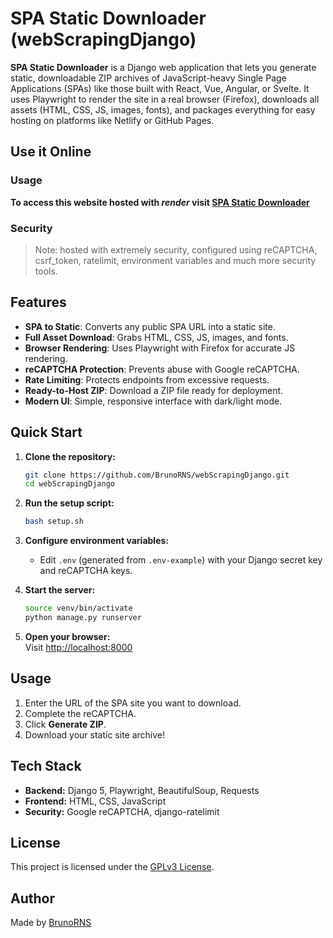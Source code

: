 # SPA Static Downloader (webScrapingDjango)

**SPA Static Downloader** is a Django web application that lets you generate static, downloadable ZIP archives of JavaScript-heavy Single Page Applications (SPAs) like those built with React, Vue, Angular, or Svelte. It uses Playwright to render the site in a real browser (Firefox), downloads all assets (HTML, CSS, JS, images, fonts), and packages everything for easy hosting on platforms like Netlify or GitHub Pages.

## Use it Online

### Usage

**To access this website hosted with _render_ visit [SPA Static Downloader](https://webscrapingdjango.onrender.com/)**

### Security

> Note: hosted with extremely security, configured using reCAPTCHA, csrf_token, ratelimit, environment variables and much more security tools.

## Features

- **SPA to Static**: Converts any public SPA URL into a static site.
- **Full Asset Download**: Grabs HTML, CSS, JS, images, and fonts.
- **Browser Rendering**: Uses Playwright with Firefox for accurate JS rendering.
- **reCAPTCHA Protection**: Prevents abuse with Google reCAPTCHA.
- **Rate Limiting**: Protects endpoints from excessive requests.
- **Ready-to-Host ZIP**: Download a ZIP file ready for deployment.
- **Modern UI**: Simple, responsive interface with dark/light mode.

## Quick Start

1. **Clone the repository:**

   ```bash
   git clone https://github.com/BrunoRNS/webScrapingDjango.git
   cd webScrapingDjango
   ```

2. **Run the setup script:**

   ```bash
   bash setup.sh
   ```

3. **Configure environment variables:**

   - Edit `.env` (generated from `.env-example`) with your Django secret key and reCAPTCHA keys.

4. **Start the server:**

   ```bash
   source venv/bin/activate
   python manage.py runserver
   ```

5. **Open your browser:**  
   Visit [http://localhost:8000](http://localhost:8000)

## Usage

1. Enter the URL of the SPA site you want to download.
2. Complete the reCAPTCHA.
3. Click **Generate ZIP**.
4. Download your static site archive!

## Tech Stack

- **Backend:** Django 5, Playwright, BeautifulSoup, Requests
- **Frontend:** HTML, CSS, JavaScript
- **Security:** Google reCAPTCHA, django-ratelimit

## License

This project is licensed under the [GPLv3 License](https://www.gnu.org/licenses/gpl-3.0.html).

## Author

Made by [BrunoRNS](https://github.com/BrunoRNS)
